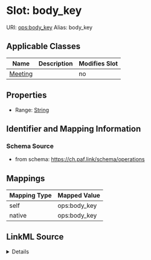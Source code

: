 

# Slot: body_key 



URI: [ops:body_key](https://ch.paf.link/schema/operationsbody_key)
Alias: body_key

<!-- no inheritance hierarchy -->





## Applicable Classes

| Name | Description | Modifies Slot |
| --- | --- | --- |
| [Meeting](Meeting.md) |  |  no  |







## Properties

* Range: [String](String.md)





## Identifier and Mapping Information







### Schema Source


* from schema: https://ch.paf.link/schema/operations




## Mappings

| Mapping Type | Mapped Value |
| ---  | ---  |
| self | ops:body_key |
| native | ops:body_key |




## LinkML Source

<details>
```yaml
name: body_key
from_schema: https://ch.paf.link/schema/operations
rank: 1000
alias: body_key
domain_of:
- Meeting
range: string

```
</details>